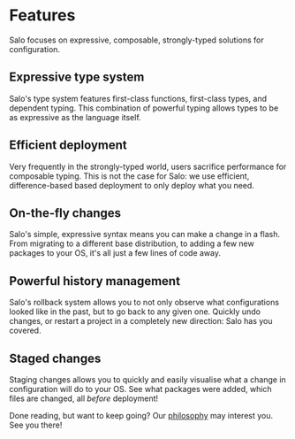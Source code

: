 # Features

Salo focuses on expressive, composable, strongly-typed solutions for configuration.

## Expressive type system

Salo's type system features first-class functions, first-class types, and dependent typing. This combination of powerful typing allows types to be as expressive as the language itself.

## Efficient deployment

Very frequently in the strongly-typed world, users sacrifice performance for composable typing. This is not the case for Salo: we use efficient, difference-based based deployment to only deploy what you need.

## On-the-fly changes

Salo's simple, expressive syntax means you can make a change in a flash. From migrating to a different base distribution, to adding a few new packages to your OS, it's all just a few lines of code away.

## Powerful history management

Salo's rollback system allows you to not only observe what configurations looked like in the past, but to go back to any given one. Quickly undo changes, or restart a project in a completely new direction: Salo has you covered.

## Staged changes

Staging changes allows you to quickly and easily visualise what a change in configuration will do to your OS. See what packages were added, which files are changed, all *before* deployment!

Done reading, but want to keep going? Our [philosophy](./PHILOSOPHY.md) may interest you. See you there!
